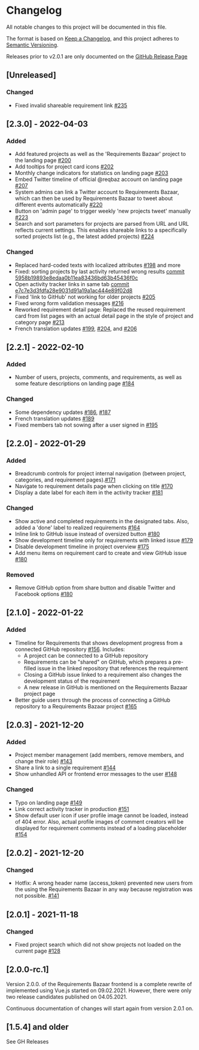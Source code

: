 # Changelog

All notable changes to this project will be documented in this file.

The format is based on [Keep a Changelog](https://keepachangelog.com/en/1.0.0/), and this project adheres
to [Semantic Versioning](https://semver.org/spec/v2.0.0.html).

Releases prior to v2.0.1 are only documented on
the [GitHub Release Page](https://github.com/rwth-acis/RequirementsBazaar-WebFrontend/releases)

## [Unreleased]

### Changed

- Fixed invalid shareable requirement link
  [#235](https://github.com/rwth-acis/RequirementsBazaar-WebFrontend/pull/235)


## [2.3.0] - 2022-04-03

### Added

- Add featured projects as well as the 'Requirements Bazaar' project to the landing page
  [#200](https://github.com/rwth-acis/RequirementsBazaar-WebFrontend/pull/200)
- Add tooltips for project card icons
  [#202](https://github.com/rwth-acis/RequirementsBazaar-WebFrontend/pull/202)
- Monthly change indicators for statistics on landing page
  [#203](https://github.com/rwth-acis/RequirementsBazaar-WebFrontend/pull/203)
- Embed Twitter timeline of official @reqbaz account on landing page
  [#207](https://github.com/rwth-acis/RequirementsBazaar-WebFrontend/pull/207)
- System admins can link a Twitter account to Requirements Bazaar, which can then be used by Requirements Bazaar to tweet about different events automatically
  [#220](https://github.com/rwth-acis/RequirementsBazaar-WebFrontend/pull/220)
- Button on 'admin page' to trigger weekly 'new projects tweet' manually
  [#223](https://github.com/rwth-acis/RequirementsBazaar-WebFrontend/pull/223)
- Search and sort parameters for projects are parsed from URL and URL reflects current settings. This enables shareable links to a specifically sorted projects list (e.g., the latest added projects)
  [#224](https://github.com/rwth-acis/RequirementsBazaar-WebFrontend/pull/224)

### Changed

- Replaced hard-coded texts with localized attributes
  [#198](https://github.com/rwth-acis/RequirementsBazaar-WebFrontend/pull/198) and more
- Fixed: sorting projects by last activity returned wrong results [commit 5958b19893e8edaa0b11ea83436bd63b45436f0c](https://github.com/rwth-acis/RequirementsBazaar-WebFrontend/commit/5958b19893e8edaa0b11ea83436bd63b45436f0c)
- Open activity tracker links in same tab
  [commit e7c7e3d3fdfa28e9031d91a19a1ac444e89f02d8](https://github.com/rwth-acis/RequirementsBazaar-WebFrontend/commit/e7c7e3d3fdfa28e9031d91a19a1ac444e89f02d8)
- Fixed 'link to GitHub' not working for older projects
  [#205](https://github.com/rwth-acis/RequirementsBazaar-WebFrontend/pull/205)
- Fixed wrong form validation messages
  [#216](https://github.com/rwth-acis/RequirementsBazaar-WebFrontend/pull/216)
- Reworked requirement detail page: Replaced the reused requirement card from list pages with an actual detail page in the style of project and category page
  [#213](https://github.com/rwth-acis/RequirementsBazaar-WebFrontend/pull/213)
- French translation updates
  [#199](https://github.com/rwth-acis/RequirementsBazaar-WebFrontend/pull/199),
  [#204](https://github.com/rwth-acis/RequirementsBazaar-WebFrontend/pull/204), and
  [#206](https://github.com/rwth-acis/RequirementsBazaar-WebFrontend/pull/206)


## [2.2.1] - 2022-02-10

### Added

- Number of users, projects, comments, and requirements, as well as some feature descriptions on landing page [#184](https://github.com/rwth-acis/RequirementsBazaar-WebFrontend/pull/184)

### Changed

- Some dependency updates [#186](https://github.com/rwth-acis/RequirementsBazaar-WebFrontend/pull/186), [#187](https://github.com/rwth-acis/RequirementsBazaar-WebFrontend/pull/187)
- French translation updates [#189](https://github.com/rwth-acis/RequirementsBazaar-WebFrontend/pull/189)
- Fixed members tab not sowing after a user signed in [#195](https://github.com/rwth-acis/RequirementsBazaar-WebFrontend/pull/195)


## [2.2.0] - 2022-01-29

### Added

- Breadcrumb controls for project internal navigation (between project, categories, and requirement pages).[#171](https://github.com/rwth-acis/RequirementsBazaar-WebFrontend/pull/171)
- Navigate to requirement details page when clicking on title [#170](https://github.com/rwth-acis/RequirementsBazaar-WebFrontend/issues/170)
- Display a date label for each item in the activity tracker [#181](https://github.com/rwth-acis/RequirementsBazaar-WebFrontend/issues/181)

### Changed

- Show active and completed requirements in the designated tabs. Also, added a 'done' label to realized requirements [#164](https://github.com/rwth-acis/RequirementsBazaar-WebFrontend/pull/164)
- Inline link to GitHub issue instead of oversized button [#180](https://github.com/rwth-acis/RequirementsBazaar-WebFrontend/pull/180)
- Show development timeline only for requirements with linked issue [#179](https://github.com/rwth-acis/RequirementsBazaar-WebFrontend/issues/179)
- Disable development timeline in project overview [#175](https://github.com/rwth-acis/RequirementsBazaar-WebFrontend/issues/175)
- Add menu items on requirement card to create and view GitHub issue [#180](https://github.com/rwth-acis/RequirementsBazaar-WebFrontend/pull/180)

### Removed
- Remove GitHub option from share button and disable Twitter and Facebook options [#180](https://github.com/rwth-acis/RequirementsBazaar-WebFrontend/pull/180)

## [2.1.0] - 2022-01-22

### Added

- Timeline for Requirements that shows development progress from a connected GitHub repository
  [#156](https://github.com/rwth-acis/RequirementsBazaar-WebFrontend/pull/156). Includes:
  - A project can be connected to a GitHub repository
  - Requirements can be "shared" on GitHub, which prepares a pre-filled issue in the linked repository that references the requirement
  - Closing a GitHub issue linked to a requirement also changes the development status of the requirement
  - A new release in GitHub is mentioned on the Requirements Bazaar project page
- Better guide users through the process of connecting a GitHub repository to a Requirements Bazaar project [#165](https://github.com/rwth-acis/RequirementsBazaar-WebFrontend/pull/165)

## [2.0.3] - 2021-12-20

### Added

- Project member management (add members, remove members, and change their role) [#143](https://github.com/rwth-acis/RequirementsBazaar-WebFrontend/pull/143)
- Share a link to a single requirement [#144](https://github.com/rwth-acis/RequirementsBazaar-WebFrontend/pull/144)
- Show unhandled API or frontend error messages to the user [#148](https://github.com/rwth-acis/RequirementsBazaar-WebFrontend/pull/148)

### Changed

- Typo on landing page [#149](https://github.com/rwth-acis/RequirementsBazaar-WebFrontend/issues/149)
- Link correct activity tracker in production [#151](https://github.com/rwth-acis/RequirementsBazaar-WebFrontend/issues/151)
- Show default user icon if user profile image cannot be loaded, instead of 404 error. Also, actual profile images of comment creators will be displayed for requirement comments instead of a loading placeholder [#154](https://github.com/rwth-acis/RequirementsBazaar-WebFrontend/pull/154)


## [2.0.2] - 2021-12-20

### Changed

- Hotfix: A wrong header name (access_token) prevented new users from the using the Requirements Bazaar in any way because registration was not possible.
  [#141](https://github.com/rwth-acis/RequirementsBazaar-WebFrontend/pull/141)


## [2.0.1] - 2021-11-18

### Changed

- Fixed project search which did not show projects not loaded on the current page
  [#128](https://github.com/rwth-acis/RequirementsBazaar-WebFrontend/pull/128)

## [2.0.0-rc.1]

Version 2.0.0. of the Requirements Bazaar frontend is a complete rewrite of implemented using Vue.js
started on 09.02.2021. However, there were only two release candidates published on 04.05.2021.

Continuous documentation of changes will start again from version 2.0.1 on.

## [1.5.4] and older

See GH Releases
